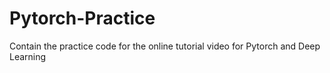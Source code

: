 # Pytorch-Practice
Contain the practice code for the online tutorial video for Pytorch and Deep Learning
